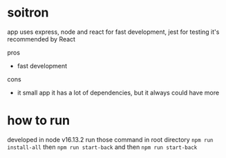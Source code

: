 # soitron

app uses express, node and react for fast development, 
jest for testing it's recommended by React

pros
 - fast development

cons
 - it small app it has a lot of dependencies, but it always could have more

# how to run
developed in node v16.13.2
run those command in root directory 
```npm run install-all``` then
````npm run start-back```` and then ```npm run start-back```